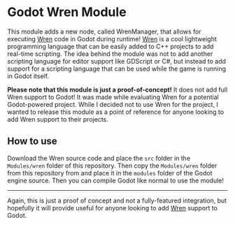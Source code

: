 # Godot Wren Module

This module adds a new node, called WrenManager, that allows for executing [Wren](https://wren.io/) code in Godot during runtime! [Wren](https://wren.io/) is a cool lightweight programming language that can be easily added to C++ projects to add real-time scripting. The idea behind the module was not to add another scripting language for editor support like GDScript or C#, but instead to add support for a scripting language that can be used while the game is running in Godot itself.

**Please note that this module is just a proof-of-concept!** It does not add full Wren support to Godot! It was made while evaluating Wren for a potential Godot-powered project. While I decided not to use Wren for the project, I wanted to release this module as a point of reference for anyone looking to add Wren support to their projects.

## How to use

Download the Wren source code and place the `src` folder in the `Modules/wren` folder of this repository. Then copy the `Modules/wren` folder from this repository from and place it in the `modules` folder of the Godot engine source. Then you can compile Godot like normal to use the module!

_______

Again, this is just a proof of concept and not a fully-featured integration, but hopefully it will provide useful for anyone looking to add [Wren](https://wren.io/) support to Godot.
